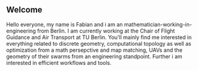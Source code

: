 ## Welcome

Hello everyone, my name is Fabian and i am an mathematician-working-in-engineering from Berlin. I am currently working at the Chair of Flight Guidance and Air Transport at TU Berlin.
You'll mainly find me interested in everything related to discrete geometry, computational topology as well as optimization from a math persepctive and map matching, UAVs and the geometry of their swarms from an engineering standpoint.
Further i am interested in efficient workflows and tools.

